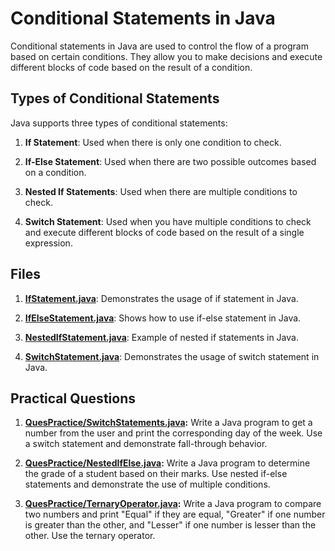 # Conditional Statements in Java

Conditional statements in Java are used to control the flow of a program based on certain conditions. They allow you to make decisions and execute different blocks of code based on the result of a condition.

## Types of Conditional Statements

Java supports three types of conditional statements:

1. **If Statement**: Used when there is only one condition to check.

2. **If-Else Statement**: Used when there are two possible outcomes based on a condition.

3. **Nested If Statements**: Used when there are multiple conditions to check.

4. **Switch Statement**: Used when you have multiple conditions to check and execute different blocks of code based on the result of a single expression.



## Files

1. **[IfStatement.java](IfStatement.java)**: Demonstrates the usage of if statement in Java.

2. **[IfElseStatement.java](IfElseStatement.java)**: Shows how to use if-else statement in Java.

3. **[NestedIfStatement.java](NestedIfStatement.java)**: Example of nested if statements in Java.

4. **[SwitchStatement.java](SwitchStatement.java)**: Demonstrates the usage of switch statement in Java.



## Practical Questions

1. **[QuesPractice/SwitchStatements.java](QuesPractice/SwitchStatements.java):** Write a Java program to get a number from the user and print the corresponding day of the week. Use a switch statement and demonstrate fall-through behavior.

2. **[QuesPractice/NestedIfElse.java](QuesPractice/NestedIfElse.java):** Write a Java program to determine the grade of a student based on their marks. Use nested if-else statements and demonstrate the use of multiple conditions.

3. **[QuesPractice/TernaryOperator.java](QuesPractice/TernaryOperator.java):** Write a Java program to compare two numbers and print "Equal" if they are equal, "Greater" if one number is greater than the other, and "Lesser" if one number is lesser than the other. Use the ternary operator.



